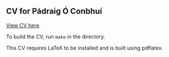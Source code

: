 CV for Pádraig Ó Conbhuí
------------------------

[View CV here](http://poconbhui.github.io/cv/cv.pdf "CV for Padraig O Conbhui").

To build the CV, run `make` in the directory.

This CV requires LaTeX to be installed and is built using pdflatex.
